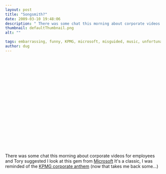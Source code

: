 ```yaml
---
layout: post
title: "Songsmith?"
date: 2009-03-10 19:48:06
description: " There was some chat this morning about corporate videos for employees and Tory suggested I look at this gem from Microsoft It&#8217;s a classic, I was reminded of the KPMG corporate anthem (now that takes me back some&#8230;)&#8230;"
thumbnail: defaultThumbnail.png
alt: ""

tags: embarrassing, funny, KPMG, microsoft, misguided, music, unfortunate, video
author: dug
---
```


<p><object width="480" height="295"><param name="movie" value="http://www.youtube.com/v/3oGFogwcx-E&amp;hl=en&amp;fs=1&amp;rel=0"></param><param name="allowFullScreen" value="true"></param><param name="allowscriptaccess" value="always"></param><embed src="http://www.youtube.com/v/3oGFogwcx-E&amp;hl=en&amp;fs=1&amp;rel=0" type="application/x-shockwave-flash" allowscriptaccess="always" allowfullscreen="true" width="480" height="295"></embed></object></p>

<p>There was some chat this morning about corporate videos for employees and Tory suggested I look at this gem from <a id="aptureLink_6FgZVxScK8" href="http://research.microsoft.com/en-us/um/redmond/projects/songsmith/">Microsoft</a> It's a classic, I was reminded of the <a href="http://www.theregister.co.uk/2005/11/28/kpmg.mp3"><span class="caps">KPMG </span>corporate anthem</a> (now that takes me back some...)</p>
